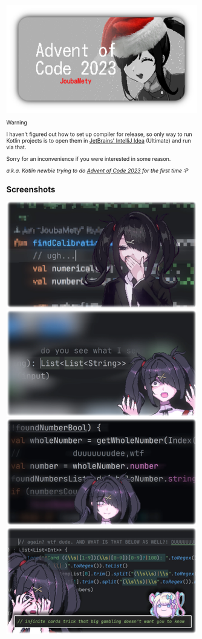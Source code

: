 <picture>
  <source media="(prefers-color-scheme: dark)" srcset="/docs/media/banner-dark.webp">
  <source media="(prefers-color-scheme: light)" srcset="/docs/media/banner-light.webp">
<img alt="Advent Of Code 2023; JoubaMety" src="/docs/media/banner-light.webp">
</picture>

> [!WARNING]
> I haven't figured out how to set up compiler for release,
> so only way to run Kotlin projects is to open them in [JetBrains' IntelliJ Idea](https://www.jetbrains.com/idea/) (Ultimate) and run via that.
> 
> Sorry for an inconvenience if you were interested in some reason.

*a.k.a. Kotlin newbie trying to do [Advent of Code 2023](https://adventofcode.com/2023/) for the first time :P*

## Screenshots
[![Ugh... (Day 01)](docs/media/day01.webp)](src/day01)
[![Do you see what I see, lmfao... (Day 02)](docs/media/day02.webp)](src/day02)
[![duuuuuude,wtf (Day 03)](docs/media/day03.webp)](src/day03)
[![and once again, he did cursed (Day 04)](docs/media/day04.webp)](src/day04)